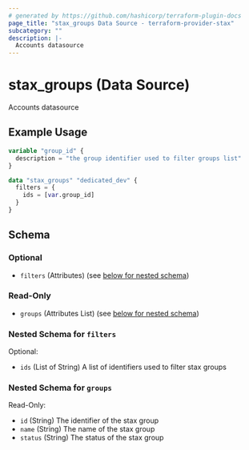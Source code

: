 ```yaml
---
# generated by https://github.com/hashicorp/terraform-plugin-docs
page_title: "stax_groups Data Source - terraform-provider-stax"
subcategory: ""
description: |-
  Accounts datasource
---
```


# stax_groups (Data Source)

Accounts datasource

## Example Usage

```terraform
variable "group_id" {
  description = "the group identifier used to filter groups list"
}

data "stax_groups" "dedicated_dev" {
  filters = {
    ids = [var.group_id]
  }
}
```

<!-- schema generated by tfplugindocs -->
## Schema

### Optional

- `filters` (Attributes) (see [below for nested schema](#nestedatt--filters))

### Read-Only

- `groups` (Attributes List) (see [below for nested schema](#nestedatt--groups))

<a id="nestedatt--filters"></a>
### Nested Schema for `filters`

Optional:

- `ids` (List of String) A list of identifiers used to filter stax groups


<a id="nestedatt--groups"></a>
### Nested Schema for `groups`

Read-Only:

- `id` (String) The identifier of the stax group
- `name` (String) The name of the stax group
- `status` (String) The status of the stax group
